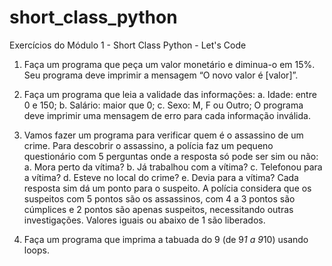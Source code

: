 # short_class_python
Exercícios do Módulo 1 - Short Class Python - Let's Code

1. Faça um programa que peça um valor monetário e diminua-o em 15%. Seu
programa deve imprimir a mensagem “O novo valor é [valor]”.

2. Faça um programa que leia a validade das informações:
a. Idade: entre 0 e 150;
b. Salário: maior que 0;
c. Sexo: M, F ou Outro;
O programa deve imprimir uma mensagem de erro para cada informação
inválida.

3. Vamos fazer um programa para verificar quem é o assassino de um crime.
Para descobrir o assassino, a polícia faz um pequeno questionário com 5
perguntas onde a resposta só pode ser sim ou não:
a. Mora perto da vítima?
b. Já trabalhou com a vítima?
c. Telefonou para a vítima?
d. Esteve no local do crime?
e. Devia para a vítima?
Cada resposta sim dá um ponto para o suspeito. A polícia considera que os
suspeitos com 5 pontos são os assassinos, com 4 a 3 pontos são cúmplices e
2 pontos são apenas suspeitos, necessitando outras investigações. Valores
iguais ou abaixo de 1 são liberados.

4. Faça um programa que imprima a tabuada do 9 (de 9*1 a 9*10) usando loops.
